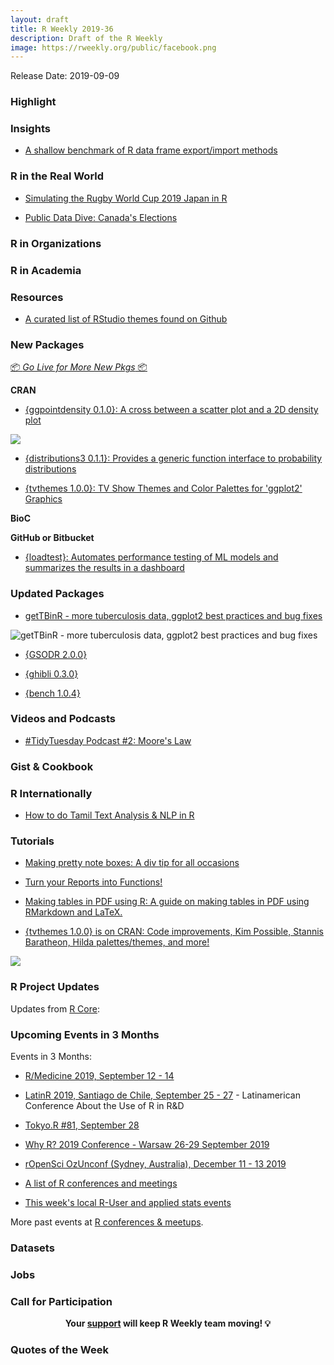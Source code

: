 ```yaml
---
layout: draft
title: R Weekly 2019-36
description: Draft of the R Weekly
image: https://rweekly.org/public/facebook.png
---
```


Release Date: 2019-09-09

###  Highlight




### Insights

+ [A shallow benchmark of R data frame export/import methods ](https://data.nozav.org/post/2019-r-data-frame-benchmark/)


### R in the Real World

+ [Simulating the Rugby World Cup 2019 Japan in R](http://statsonthe.cloud/2019/09/06/simulating-the-rugby-world-cup-2019-japan-in-r/)

+ [Public Data Dive: Canada's Elections](https://fishandwhistle.net/post/2019/public-data-dive-elections-canada/)

###  R in Organizations




###  R in Academia



###  Resources

+ [A curated list of RStudio themes found on Github](https://github.com/mkearney/rstudiothemes)

###  New Packages

<p class="added-hostname"><a href="https://rweekly.org/live" target="_blank" class="externalLink">📦 <i>Go Live for More New Pkgs</i> 📦</a></p>

**CRAN**

+ [{ggpointdensity 0.1.0}: A cross between a scatter plot and a 2D density plot](https://github.com/LKremer/ggpointdensity)

![](https://raw.githubusercontent.com/rweekly/image/master/2019-09-09/geom_pointdensity2.png)

+ [{distributions3 0.1.1}: Provides a generic function interface to probability distributions](https://www.alexpghayes.com/blog/announcing-the-distributions3-package/)

+ [{tvthemes 1.0.0}: TV Show Themes and Color Palettes for 'ggplot2' Graphics](https://cran.r-project.org/package=tvthemes)

**BioC**



**GitHub or Bitbucket**

+ [{loadtest}: Automates performance testing of ML models and summarizes the results in a dashboard](https://github.com/tmobile/loadtest)

### Updated Packages

+ [getTBinR - more tuberculosis data, ggplot2 best practices and bug fixes](https://www.samabbott.co.uk/post/gettbinr-7-0/)

![getTBinR - more tuberculosis data, ggplot2 best practices and bug fixes](https://raw.githubusercontent.com/seabbs/seabbs.github.io/sources/static/img/getTBinR/storyboard-7-0.png)

+ [{GSODR 2.0.0}](https://docs.ropensci.org/GSODR/index.html)

+ [{ghibli 0.3.0}](https://ewenme.github.io/ghibli/)

+ [{bench 1.0.4}](http://bench.r-lib.org/)

###  Videos and Podcasts

+ [#TidyTuesday Podcast #2: Moore's Law](https://tidytuesday.fireside.fm/2)

### Gist & Cookbook



### R Internationally

+ [How to do Tamil Text Analysis & NLP in R](https://www.programmingwithr.com/how-to-do-tamil-text-analysis-nlp-in-r/)

###  Tutorials

+ [Making pretty note boxes: A div tip for all occasions](http://desiree.rbind.io/post/2019/making-tip-boxes-with-bookdown-and-rmarkdown/)

+ [Turn your Reports into Functions!](https://daranzolin.github.io/2019-09-03-reports-as-functions/)

+ [Making tables in PDF using R: A guide on making tables in PDF using RMarkdown and LaTeX.](https://sharleenw.rbind.io/post/tables_in_pdf/making-pdf-tables-in-r/)

+ [{tvthemes 1.0.0} is on CRAN: Code improvements, Kim Possible, Stannis Baratheon, Hilda palettes/themes, and more!](https://ryo-n7.github.io/2019-09-06-tvthemes-CRAN-announcement/)

![](https://raw.githubusercontent.com/rweekly/image/master/2019-09-09/tvthemes_v1plot2.png)

<!--<div class="post-more-begi
n></div><div class="post-more-end"></div>-->

###  R Project Updates

Updates from [R Core](http://developer.r-project.org/blosxom.cgi/R-devel/NEWS):


###  Upcoming Events in 3 Months

Events in 3 Months:

+ [R/Medicine 2019, September 12 - 14](https://r-medicine.com/)

+ [LatinR 2019, Santiago de Chile, September 25 - 27](http://latin-r.com) - Latinamerican Conference About the Use of R in R&D

+ [Tokyo.R #81, September 28](https://tokyor.connpass.com/)

+ [Why R? 2019 Conference - Warsaw 26-29 September 2019](http://whyr.pl/2019/)

+ [rOpenSci OzUnconf (Sydney, Australia), December 11 - 13 2019](https://ozunconf19.ropensci.org/)

+ [A list of R conferences and meetings](https://jumpingrivers.github.io/meetingsR/events.html)

+ [This week's local R-User and applied stats events](https://community.rstudio.com/c/irl)


More past events at [R conferences & meetups](https://conf.rweekly.org).


### Datasets

### Jobs




###  Call for Participation


<p class="hide-support added-hostname support-rweekly" style="text-align: center;font-weight: bold;">Your <a class="non-visited externalLink" href="https://www.patreon.com/rweekly" onclick="pas(this)">support</a> will keep R Weekly team moving! 💡</p>

###  Quotes of the Week

